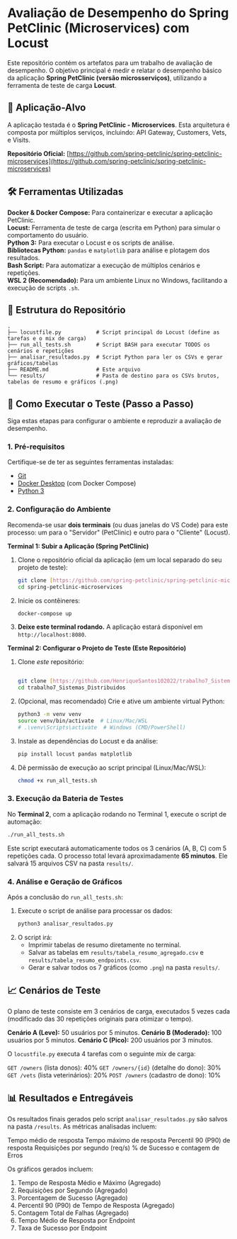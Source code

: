 # Avaliação de Desempenho do Spring PetClinic (Microservices) com Locust

Este repositório contém os artefatos para um trabalho de avaliação de desempenho. O objetivo principal é medir e relatar o desempenho básico da aplicação **Spring PetClinic (versão microsserviços)**, utilizando a ferramenta de teste de carga **Locust**.

## 🎯 Aplicação-Alvo

A aplicação testada é o **Spring PetClinic - Microservices**. Esta arquitetura é composta por múltiplos serviços, incluindo: API Gateway, Customers, Vets, e Visits.

**Repositório Oficial:** [https://github.com/spring-petclinic/spring-petclinic-microservices](https://github.com/spring-petclinic/spring-petclinic-microservices)

## 🛠️ Ferramentas Utilizadas

**Docker & Docker Compose:** Para containerizar e executar a aplicação PetClinic.\
**Locust:** Ferramenta de teste de carga (escrita em Python) para simular o comportamento do usuário.\
**Python 3:** Para executar o Locust e os scripts de análise.\
**Bibliotecas Python:** `pandas` e `matplotlib` para análise e plotagem dos resultados.\
**Bash Script:** Para automatizar a execução de múltiplos cenários e repetições.\
**WSL 2 (Recomendado):** Para um ambiente Linux no Windows, facilitando a execução de scripts `.sh`.

## 📂 Estrutura do Repositório

```
.
├── locustfile.py           # Script principal do Locust (define as tarefas e o mix de carga)
├── run_all_tests.sh        # Script BASH para executar TODOS os cenários e repetições
├── analisar_resultados.py  # Script Python para ler os CSVs e gerar gráficos/tabelas
├── README.md               # Este arquivo
└── results/                # Pasta de destino para os CSVs brutos, tabelas de resumo e gráficos (.png)
```

## 🚀 Como Executar o Teste (Passo a Passo)

Siga estas etapas para configurar o ambiente e reproduzir a avaliação de desempenho.

### 1. Pré-requisitos

Certifique-se de ter as seguintes ferramentas instaladas:
* [Git](https://git-scm.com/downloads)
* [Docker Desktop](https://www.docker.com/products/docker-desktop) (com Docker Compose)
* [Python 3](https://www.python.org/downloads/)

### 2. Configuração do Ambiente

Recomenda-se usar **dois terminais** (ou duas janelas do VS Code) para este processo: um para o "Servidor" (PetClinic) e outro para o "Cliente" (Locust).

**Terminal 1: Subir a Aplicação (Spring PetClinic)**

1.  Clone o repositório oficial da aplicação (em um local separado do seu projeto de teste):
    ```bash
    git clone [https://github.com/spring-petclinic/spring-petclinic-microservices](https://github.com/spring-petclinic/spring-petclinic-microservices)
    cd spring-petclinic-microservices
    ```
2.  Inicie os contêineres:
    ```bash
    docker-compose up
    ```
3.  **Deixe este terminal rodando.** A aplicação estará disponível em `http://localhost:8080`.

**Terminal 2: Configurar o Projeto de Teste (Este Repositório)**

1.  Clone *este* repositório:
    ```bash

    git clone [https://github.com/HenriqueSantos102022/trabalho7_Sistemas_Distribuidos.git](https://github.com/HenriqueSantos102022/trabalho7_Sistemas_Distribuidos.git)
    cd trabalho7_Sistemas_Distribuidos
    ```
2.  (Opcional, mas recomendado) Crie e ative um ambiente virtual Python:
    ```bash
    python3 -m venv venv
    source venv/bin/activate  # Linux/Mac/WSL
    # .\venv\Scripts\activate  # Windows (CMD/PowerShell)
    ```
3.  Instale as dependências do Locust e da análise:
    ```bash
    pip install locust pandas matplotlib
    ```
4.  Dê permissão de execução ao script principal (Linux/Mac/WSL):
    ```bash
    chmod +x run_all_tests.sh
    ```

### 3. Execução da Bateria de Testes

No **Terminal 2**, com a aplicação rodando no Terminal 1, execute o script de automação:

```bash
./run_all_tests.sh
```

Este script executará automaticamente todos os 3 cenários (A, B, C) com 5 repetições cada. O processo total levará aproximadamente **65 minutos**. Ele salvará 15 arquivos CSV na pasta `results/`.

### 4. Análise e Geração de Gráficos

Após a conclusão do `run_all_tests.sh`:

1.  Execute o script de análise para processar os dados:
    ```bash
    python3 analisar_resultados.py
    ```
2.  O script irá:
    * Imprimir tabelas de resumo diretamente no terminal.
    * Salvar as tabelas em `results/tabela_resumo_agregado.csv` e `results/tabela_resumo_endpoints.csv`.
    * Gerar e salvar todos os 7 gráficos (como `.png`) na pasta `results/`.

## 📈 Cenários de Teste

O plano de teste consiste em 3 cenários de carga, executados 5 vezes cada (modificado das 30 repetições originais para otimizar o tempo).

**Cenário A (Leve):** 50 usuários por 5 minutos.
**Cenário B (Moderado):** 100 usuários por 5 minutos.
**Cenário C (Pico):** 200 usuários por 3 minutos.

O `locustfile.py` executa 4 tarefas com o seguinte *mix* de carga:

`GET /owners` (lista donos): 40% 
`GET /owners/{id}` (detalhe do dono): 30% 
`GET /vets` (lista veterinários): 20% 
`POST /owners` (cadastro de dono): 10% 

## 📊 Resultados e Entregáveis

Os resultados finais gerados pelo script `analisar_resultados.py` são salvos na pasta `/results`. As métricas analisadas incluem:

Tempo médio de resposta
Tempo máximo de resposta
Percentil 90 (P90) de resposta
Requisições por segundo (req/s)
% de Sucesso e contagem de Erros

Os gráficos gerados incluem:
1.  Tempo de Resposta Médio e Máximo (Agregado)
2.  Requisições por Segundo (Agregado)
3.  Porcentagem de Sucesso (Agregado)
4.  Percentil 90 (P90) de Tempo de Resposta (Agregado)
5.  Contagem Total de Falhas (Agregado)
6.  Tempo Médio de Resposta por Endpoint
7.  Taxa de Sucesso por Endpoint